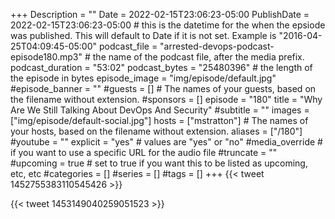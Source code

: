 +++
Description = ""
Date = 2022-02-15T23:06:23-05:00
PublishDate = 2022-02-15T23:06:23-05:00 # this is the datetime for the when the epsiode was published. This will default to Date if it is not set. Example is "2016-04-25T04:09:45-05:00"
podcast_file = "arrested-devops-podcast-episode180.mp3" # the name of the podcast file, after the media prefix.
podcast_duration = "53:02"
podcast_bytes = "25480396" # the length of the episode in bytes
episode_image = "img/episode/default.jpg"
#episode_banner = ""
#guests = [] # The names of your guests, based on the filename without extension.
#sponsors = []
episode = "180"
title = "Why Are We Still Talking About DevOps And Security"
#subtitle = ""
images = ["img/episode/default-social.jpg"]
hosts = ["mstratton"] # The names of your hosts, based on the filename without extension.
aliases = ["/180"]
#youtube = ""
explicit = "yes" # values are "yes" or "no"
#media_override # if you want to use a specific URL for the audio file
#truncate = ""
#upcoming = true # set to true if you want this to be listed as upcoming, etc, etc
#categories = []
#series = []
#tags = []
+++
{{< tweet 1452755383110545426 >}}

{{< tweet 1453149040259051523 >}}
